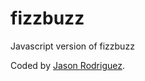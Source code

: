 fizzbuzz
========

Javascript version of fizzbuzz

Coded by [Jason Rodriguez](http://jasonrodriguez.net/index.html).
